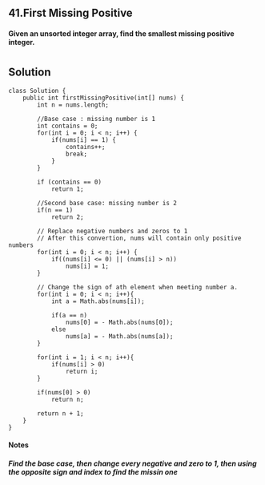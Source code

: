 ## 41.First Missing Positive

#### Given an unsorted integer array, find the smallest missing positive integer.

#
## Solution

```
class Solution {
    public int firstMissingPositive(int[] nums) {
        int n = nums.length;
        
        //Base case : missing number is 1
        int contains = 0;
        for(int i = 0; i < n; i++) {
            if(nums[i] == 1) {
                contains++;
                break;
            }
        }
        
        if (contains == 0)
            return 1;
        
        //Second base case: missing number is 2
        if(n == 1)
            return 2;
        
        // Replace negative numbers and zeros to 1
        // After this convertion, nums will contain only positive numbers
        for(int i = 0; i < n; i++) {
            if((nums[i] <= 0) || (nums[i] > n)) 
                nums[i] = 1;
        }
        
        // Change the sign of ath element when meeting number a. 
        for(int i = 0; i < n; i++){
            int a = Math.abs(nums[i]);
            
            if(a == n) 
                nums[0] = - Math.abs(nums[0]);
            else 
                nums[a] = - Math.abs(nums[a]);
        }
        
        for(int i = 1; i < n; i++){
            if(nums[i] > 0) 
                return i;
        }
        
        if(nums[0] > 0) 
            return n;
        
        return n + 1;
    }
}
```

#### Notes
##### Find the base case, then change every negative and zero to 1, then using the opposite sign and index to find the missin one